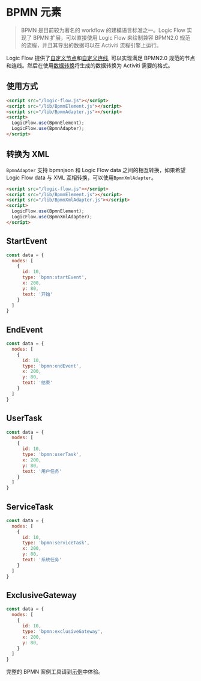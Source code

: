 # BPMN 元素

> BPMN 是目前较为著名的 workflow 的建模语言标准之一。Logic Flow 实现了 BPMN 扩展，可以直接使用 Logic Flow 来绘制兼容 BPMN2.0 规范的流程，并且其导出的数据可以在 Activiti 流程引擎上运行。

Logic Flow 提供了[自定义节点](../advance/customNode)和[自定义连线](../advance/customEdge), 可以实现满足 BPMN2.0 规范的节点和连线。然后在使用[数据转换](../extension/adapter)将生成的数据转换为 Activiti 需要的格式。

## 使用方式

```html
<script src="/logic-flow.js"></script>
<script src="/lib/BpmnElement.js"></script>
<script src="/lib/BpmnAdapter.js"></script>
<script>
  LogicFlow.use(BpmnElement);
  LogicFlow.use(BpmnAdapter);
</script>
```

<example href="/examples/#/extension/bpmn-elements" height=360></example>

## 转换为 XML

`BpmnAdapter` 支持 bpmnjson 和 Logic Flow data 之间的相互转换，如果希望 Logic Flow data 与 XML 互相转换，可以使用`BpmnXmlAdapter`。

```html
<script src="/logic-flow.js"></script>
<script src="/lib/BpmnElement.js"></script>
<script src="/lib/BpmnXmlAdapter.js"></script>
<script>
  LogicFlow.use(BpmnElement);
  LogicFlow.use(BpmnXmlAdapter);
</script>
```

## StartEvent

```js
const data = {
  nodes: [
    {
      id: 10,
      type: 'bpmn:startEvent',
      x: 200,
      y: 80,
      text: '开始'
    }
  ]
}
```

## EndEvent

```js
const data = {
  nodes: [
    {
      id: 10,
      type: 'bpmn:endEvent',
      x: 200,
      y: 80,
      text: '结束'
    }
  ]
}
```

## UserTask

```js
const data = {
  nodes: [
    {
      id: 10,
      type: 'bpmn:userTask',
      x: 200,
      y: 80,
      text: '用户任务'
    }
  ]
}
```

## ServiceTask

```js
const data = {
  nodes: [
    {
      id: 10,
      type: 'bpmn:serviceTask',
      x: 200,
      y: 80,
      text: '系统任务'
    }
  ]
}
```

## ExclusiveGateway

```js
const data = {
  nodes: [
    {
      id: 10,
      type: 'bpmn:exclusiveGateway',
      x: 200,
      y: 80,
    }
  ]
}
```

完整的 BPMN 案例工具请到[示例](/usage/bpmn.html)中体验。
